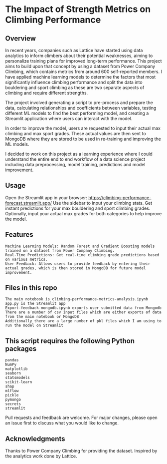 # The Impact of Strength Metrics on Climbing Performance

## Overview

In recent years, companies such as Lattice have started using data analytics to inform climbers about their potential weaknesses, aiming to personalize training plans for improved long-term performance. This project aims to build upon that concept by using a dataset from Power Company Climbing, which contains metrics from around 600 self-reported members. I have applied machine learning models to determine the factors that most significantly influence climbing performance and split the data into bouldering and sport climbing as these are two separate aspects of climbing and require different strengths.

The project involved generating a script to pre-process and prepare the data, calculating relationships and coefficients between variables, testing different ML models to find the best performing model, and creating a Streamlit application where users can interact with the model. 

In order to improve the model, users are requested to input their actual max climbing and max sport grades. These actual values are then sent to MongoDB where they are stored to be used in re-training and improving the ML models.

I decided to work on this project as a learning experience where I could understand the entire end to end workflow of a data science project including data preprocessing, model training, predictions and model improvement.


## Usage

Open the Streamlit app in your browser: https://climbing-performance-forecast.streamlit.app/
Use the sidebar to input your climbing stats.
Get instant predictions for your max bouldering and sport climbing grades.
Optionally, input your actual max grades for both categories to help improve the model.

## Features

```
Machine Learning Models: Random Forest and Gradient Boosting models trained on a dataset from Power Company Climbing.
Real-Time Predictions: Get real-time climbing grade predictions based on various metrics.
User Feedback: Allows users to provide feedback by entering their actual grades, which is then stored in MongoDB for future model improvement.
```

## Files in this repo

```
The main notebook is climbing-performance-metrics-analysis.ipynb
app.py is the Streamlit app
Export-feedback-mongodb.ipynb exports user submitted data from Mongodb
There are a number of csv input files which are either exports of data from the main notebook or MongoDB
Additionally there are a large number of pkl files which I am using to run the model on Streamlit
```

## This script requires the following Python packages

```
pandas
NumPy
matplotlib
seaborn
statsmodels
scikit-learn
shap
mlflow
pickle
pymongo
secrets
streamlit
```


Pull requests and feedback are welcome. For major changes, please open an issue first to discuss what you would like to change.

## Acknowledgments
Thanks to Power Company Climbing for providing the dataset.
Inspired by the analytics work done by Lattice.
